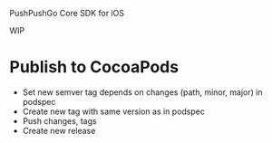 PushPushGo Core SDK for iOS

WIP

# Publish to CocoaPods
 - Set new semver tag depends on changes (path, minor, major) in podspec
 - Create new tag with same version as in podspec
 - Push changes, tags
 - Create new release
